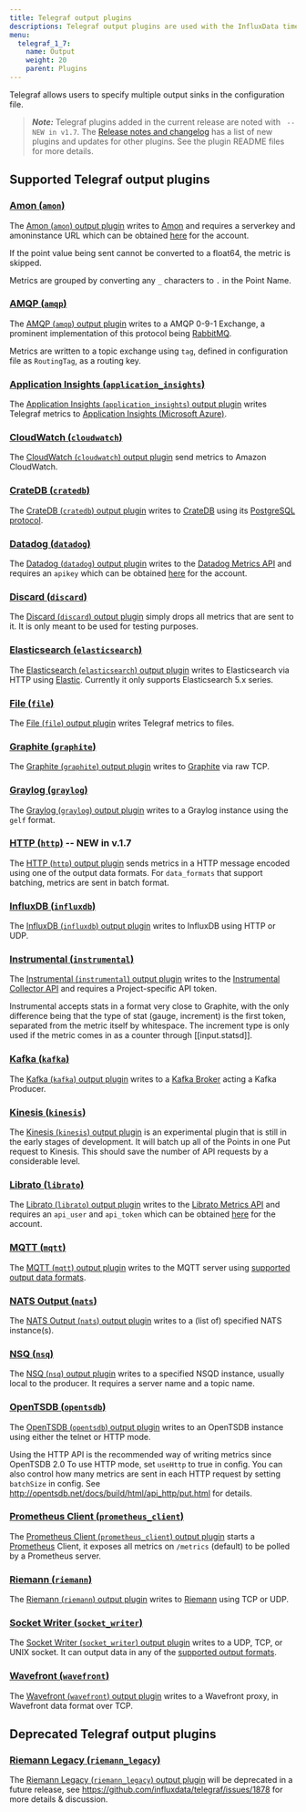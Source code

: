 ```yaml
---
title: Telegraf output plugins
descriptions: Telegraf output plugins are used with the InfluxData time series platform to transform, decorate, and filter metrics. Supported output plugins include Datadog, Elasticsearch, Graphite, InfluxDB, Kafka, MQTT, Prometheus Client, Riemann, and Wavefront.
menu:
  telegraf_1_7:
    name: Output
    weight: 20
    parent: Plugins
---
```


Telegraf allows users to specify multiple output sinks in the configuration file.

> ***Note:*** Telegraf plugins added in the current release are noted with ` -- NEW in v1.7`.
>The [Release notes and changelog](/telegraf/v1.7/about_the_project/release-notes-changelog) has a list of new plugins and updates for other plugins. See the plugin README files for more details.

## Supported Telegraf output plugins

### [Amon (`amon`)](https://github.com/influxdata/telegraf/tree/release-1.6/plugins/outputs/amon)

The [Amon (`amon`) output plugin](https://github.com/influxdata/telegraf/tree/release-1.6/plugins/outputs/amon) writes to [Amon](https://www.amon.cx) and requires a serverkey and amoninstance URL which can be obtained [here](https://www.amon.cx/docs/monitoring/) for the account.

If the point value being sent cannot be converted to a float64, the metric is skipped.

Metrics are grouped by converting any `_` characters to `.` in the Point Name.

### [AMQP (`amqp`)](https://github.com/influxdata/telegraf/tree/release-1.6/plugins/outputs/amqp)

The [AMQP (`amqp`) output plugin](https://github.com/influxdata/telegraf/tree/release-1.6/plugins/outputs/amqp) writes to a AMQP 0-9-1 Exchange, a prominent implementation of this protocol being [RabbitMQ](https://www.rabbitmq.com/).

Metrics are written to a topic exchange using `tag`, defined in configuration file as `RoutingTag`, as a routing key.

### [Application Insights (`application_insights`)](https://github.com/influxdata/telegraf/blob/release-1.7/plugins/outputs/application_insights)

The [Application Insights (`application_insights`) output plugin](https://github.com/influxdata/telegraf/blob/release-1.7/plugins/outputs/application_insights) writes Telegraf metrics to [Application Insights (Microsoft Azure)](https://azure.microsoft.com/en-us/services/application-insights/).

### [CloudWatch (`cloudwatch`)](https://github.com/influxdata/telegraf/tree/release-1.6/plugins/outputs/cloudwatch)

The [CloudWatch (`cloudwatch`) output plugin](https://github.com/influxdata/telegraf/tree/release-1.6/plugins/outputs/cloudwatch) send metrics to Amazon CloudWatch.

### [CrateDB (`cratedb`)](https://github.com/influxdata/telegraf/tree/master/plugins/outputs/cratedb)

The [CrateDB (`cratedb`) output plugin](https://github.com/influxdata/telegraf/tree/master/plugins/outputs/cratedb) writes to [CrateDB](https://crate.io/) using its [PostgreSQL protocol](https://crate.io/docs/crate/reference/protocols/postgres.html).

### [Datadog (`datadog`)](https://github.com/influxdata/telegraf/tree/release-1.6/plugins/outputs/datadog)

The [Datadog (`datadog`) output plugin](https://github.com/influxdata/telegraf/tree/release-1.6/plugins/outputs/datadog) writes to the [Datadog Metrics API](http://docs.datadoghq.com/api/#metrics) and requires an `apikey` which can be obtained [here](https://app.datadoghq.com/account/settings#api) for the account.

### [Discard (`discard`)](https://github.com/influxdata/telegraf/tree/release-1.6/plugins/outputs/discard)

The [Discard (`discard`) output plugin](https://github.com/influxdata/telegraf/tree/release-1.6/plugins/outputs/discard) simply drops all metrics that are sent to it. It is only meant to be used for testing purposes.

### [Elasticsearch (`elasticsearch`)](https://github.com/influxdata/telegraf/tree/release-1.6/plugins/outputs/elasticsearch)

The [Elasticsearch (`elasticsearch`) output plugin](https://github.com/influxdata/telegraf/tree/release-1.6/plugins/outputs/elasticsearch) writes to Elasticsearch via HTTP using [Elastic](http://olivere.github.io/elastic/). Currently it only supports Elasticsearch 5.x series.

### [File (`file`)](https://github.com/influxdata/telegraf/tree/release-1.6/plugins/outputs/file)

The [File (`file`) output plugin](https://github.com/influxdata/telegraf/tree/release-1.6/plugins/outputs/file) writes Telegraf metrics to files.

### [Graphite (`graphite`)](https://github.com/influxdata/telegraf/tree/release-1.6/plugins/outputs/graphite)

The [Graphite (`graphite`) output plugin](https://github.com/influxdata/telegraf/tree/release-1.6/plugins/outputs/graphite) writes to [Graphite](http://graphite.readthedocs.org/en/latest/index.html) via raw TCP.

### [Graylog (`graylog`)](https://github.com/influxdata/telegraf/tree/release-1.6/plugins/outputs/graylog)

The  [Graylog (`graylog`) output plugin](https://github.com/influxdata/telegraf/tree/release-1.6/plugins/outputs/graylog) writes to a Graylog instance using the `gelf` format.

### [HTTP (`http`)](https://github.com/influxdata/telegraf/tree/master/plugins/outputs/http) -- NEW in v.1.7

The [HTTP (`http`) output plugin](https://github.com/influxdata/telegraf/tree/master/plugins/outputs/http) sends metrics in a HTTP message encoded using one of the output data formats. For `data_formats` that support batching, metrics are sent in batch format.

### [InfluxDB (`influxdb`)](https://github.com/influxdata/telegraf/tree/release-1.6/plugins/outputs/influxdb)

The [InfluxDB (`influxdb`) output plugin](https://github.com/influxdata/telegraf/tree/release-1.6/plugins/outputs/influxdb) writes to InfluxDB using HTTP or UDP.

### [Instrumental (`instrumental`)](https://github.com/influxdata/telegraf/tree/release-1.6/plugins/outputs/instrumental)

The [Instrumental (`instrumental`) output plugin](https://github.com/influxdata/telegraf/tree/release-1.6/plugins/outputs/instrumental) writes to the [Instrumental Collector API](https://instrumentalapp.com/docs/tcp-collector) and requires a Project-specific API token.

Instrumental accepts stats in a format very close to Graphite, with the only difference being that the type of stat (gauge, increment) is the first token, separated from the metric itself by whitespace. The increment type is only used if the metric comes in as a counter through [[input.statsd]].

### [Kafka (`kafka`)](https://github.com/influxdata/telegraf/tree/release-1.6/plugins/outputs/kafka)

The [Kafka (`kafka`) output plugin](https://github.com/influxdata/telegraf/tree/release-1.6/plugins/outputs/kafka) writes to a [Kafka Broker](http://kafka.apache.org/07/quickstart.html) acting a Kafka Producer.

### [Kinesis (`kinesis`)](https://github.com/influxdata/telegraf/tree/release-1.6/plugins/outputs/kinesis)

The [Kinesis (`kinesis`) output plugin](https://github.com/influxdata/telegraf/tree/release-1.6/plugins/outputs/kinesis) is an experimental plugin that is still in the early stages of development. It will batch up all of the Points in one Put request to Kinesis. This should save the number of API requests by a considerable level.

### [Librato (`librato`)](https://github.com/influxdata/telegraf/tree/release-1.6/plugins/outputs/librato)

The [Librato (`librato`) output plugin](https://github.com/influxdata/telegraf/tree/release-1.6/plugins/outputs/librato) writes to the [Librato Metrics API](http://dev.librato.com/v1/metrics#metrics) and requires an `api_user` and `api_token` which can be obtained [here](https://metrics.librato.com/account/api_tokens) for the account.

### [MQTT (`mqtt`)](https://github.com/influxdata/telegraf/tree/release-1.6/plugins/outputs/mqtt)

The [MQTT (`mqtt`) output plugin](https://github.com/influxdata/telegraf/tree/release-1.6/plugins/outputs/mqtt) writes to the MQTT server using [supported output data formats](https://github.com/influxdata/telegraf/blob/master/docs/DATA_FORMATS_OUTPUT.md).

### [NATS Output (`nats`)](https://github.com/influxdata/telegraf/tree/release-1.6/plugins/outputs/nats)

The [NATS Output (`nats`) output plugin](https://github.com/influxdata/telegraf/tree/release-1.6/plugins/outputs/nats) writes to a (list of) specified NATS instance(s).

### [NSQ (`nsq`)](https://github.com/influxdata/telegraf/tree/release-1.6/plugins/outputs/nsq)

  The [NSQ (`nsq`) output plugin](https://github.com/influxdata/telegraf/tree/release-1.6/plugins/outputs/nsq) writes to a specified NSQD instance, usually local to the producer. It requires a server name and a topic name.

  ### [OpenTSDB (`opentsdb`)](https://github.com/influxdata/telegraf/tree/release-1.6/plugins/outputs/opentsdb)

  The [OpenTSDB (`opentsdb`) output plugin](https://github.com/influxdata/telegraf/tree/release-1.6/plugins/outputs/opentsdb) writes to an OpenTSDB instance using either the telnet or HTTP mode.

Using the HTTP API is the recommended way of writing metrics since OpenTSDB 2.0 To use HTTP mode, set `useHttp` to true in config. You can also control how many metrics are sent in each HTTP request by setting `batchSize` in config. See http://opentsdb.net/docs/build/html/api_http/put.html for details.

### [Prometheus Client (`prometheus_client`)](https://github.com/influxdata/telegraf/tree/release-1.6/plugins/outputs/prometheus_client)

The [Prometheus Client (`prometheus_client`) output plugin](https://github.com/influxdata/telegraf/tree/release-1.6/plugins/outputs/prometheus_client) starts a [Prometheus](https://prometheus.io/) Client, it exposes all metrics on `/metrics` (default) to be polled by a Prometheus server.

### [Riemann (`riemann`)](https://github.com/influxdata/telegraf/tree/release-1.6/plugins/outputs/riemann)

The [Riemann (`riemann`) output plugin](https://github.com/influxdata/telegraf/tree/release-1.6/plugins/outputs/riemann) writes to [Riemann](http://riemann.io/) using TCP or UDP.

### [Socket Writer (`socket_writer`)](https://github.com/influxdata/telegraf/tree/release-1.6/plugins/outputs/socket_writer)

The [Socket Writer (`socket_writer`) output plugin](https://github.com/influxdata/telegraf/tree/release-1.6/plugins/outputs/socket_writer) writes to a UDP, TCP, or UNIX socket. It can output data in any of the [supported output formats](https://github.com/influxdata/telegraf/blob/master/docs/DATA_FORMATS_OUTPUT.md).

### [Wavefront (`wavefront`)](https://github.com/influxdata/telegraf/tree/release-1.6/plugins/outputs/wavefront/README.md)

The [Wavefront (`wavefront`) output plugin](https://github.com/influxdata/telegraf/tree/release-1.6/plugins/outputs/wavefront/README.md) writes to a Wavefront proxy, in Wavefront data format over TCP.

## Deprecated Telegraf output plugins

### [Riemann Legacy (`riemann_legacy`)](https://github.com/influxdata/telegraf/tree/release-1.6/plugins/outputs/riemann_legacy)

The [Riemann Legacy (`riemann_legacy`) output plugin](https://github.com/influxdata/telegraf/tree/release-1.6/plugins/outputs/riemann_legacy) will be deprecated in a future release, see https://github.com/influxdata/telegraf/issues/1878 for more details & discussion.
